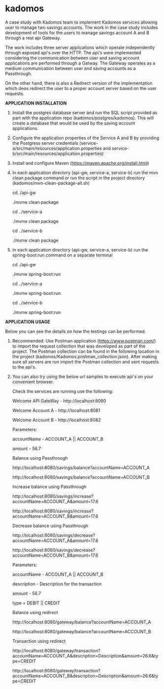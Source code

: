 # kadomos
A case study with Kadomos team to implement Kadomos services allowing user to manage two savings accounts. The work in the case study includes development of tools for the users to manage savings account A and B through a rest api Gateway. 

The work includes three server applications which operate independently through exposed api's over the HTTP. The api's were implemented considering the communication between user and saving account applications are performed through a Gatway. The Gateway operates as a medium communication between user and saving accounts as a Passthrough.

On the other hand, there is also a Redirect version of the implementation which deos redirect the user to a proper account server based on the user requests.

**APPLICATION INSTALLATION**
1. Install the postgres database server and run the SQL script provided as part with the application repo (kadomos/postgres/kadomos). This will create a database that would be used by the saving account applications.
2. Configure the application properties of the Service A and B by providing the Postgress server credentials (service-a/src/main/resources/application.properties and service-b/src/main/resources/application.properties) 
3. Install and configure Maven (https://maven.apache.org/install.html)
4. In each application directory (api-gw, service-a, service-b) run the mvn clean package command or run the script in the project directory (kadomos/mvn-clean-package-all.sh)
    

    cd ./api-gw

    ./mvnw clean package
    
    cd ../service-a

    ./mvnw clean package
    
    cd ../service-b

    ./mvnw clean package

    

5. In each application directory (api-gw, service-a, service-b) run the spring-boot:run command on a separate terminal


    cd ./api-gw

    ./mvnw spring-boot:run
    
    cd ../service-a

    ./mvnw spring-boot:run
    
    cd ../service-b

    ./mvnw spring-boot:run



**APPLICATION USAGE**

Below you can see the details on how the testings can be performed.
1. Recommended: Use Postman application (https://www.postman.com/) to import the request collection that was developed as part of the project. The Postman collection can be found in the following location in the project (kadomos/Kadomos.postman_collection.json). After making sure all servers are run import the Postman collection and sent requests to the api's.
2. You can also try using the below url samples to execute api's on your convenient browser.
   

    Check the services are running use the following:

    Welcome API GateWay - http://localhost:8080

    Welcome Account A - http://localhost:8081

    Welcome Account B - http://localhost:8082


    Parameters: 

    accountName - ACCOUNT_A || ACCOUNT_B

    amount - 56.7

    
    Balance using Passthrough 
    
    http://localhost:8080/savings/balance?accountName=ACCOUNT_A 
    
    http://localhost:8080/savings/balance?accountName=ACCOUNT_B

    Increase balance using Passthrough 
    
    http://localhost:8080/savings/increase?accountName=ACCOUNT_A&amount=17.6
    
    http://localhost:8080/savings/increase?accountName=ACCOUNT_B&amount=17.6

    Decrease balance using Passthrough 
    
    http://localhost:8080/savings/decrease?accountName=ACCOUNT_A&amount=17.6
    
    http://localhost:8080/savings/decrease?accountName=ACCOUNT_B&amount=17.6

    
    
    Parameters:

    accountName - ACCOUNT_A || ACCOUNT_B

    description - Description for the transaction

    amount - 56.7

    type = DEBIT || CREDIT

    
    Balance using redirect
    
    http://localhost:8080/gateway/balance?accountName=ACCOUNT_A
    
    http://localhost:8080/gateway/balance?accountName=ACCOUNT_B

    Transaction using redirect
    
    http://localhost:8080/gateway/transaction?accountName=ACCOUNT_A&description=Description&amount=26.6&type=CREDIT

    http://localhost:8080/gateway/transaction?accountName=ACCOUNT_B&description=Description&amount=26.6&type=CREDIT





